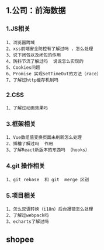 ## 1.公司：前海数据
### 1.JS相关
    1、浏览器跨域
    2、xss前端安全防控有了解过吗 ，怎么处理
    3、说下闭包以及闭包的作用
    4、防抖节流了解过吗  说说怎么实现的
    5、Cookies问题
    6、Promise 实现setTimeOut的方法（race）
    7、了解过http缓存机制吗
### 2.CSS
    1、了解过动画效果吗
### 3.框架相关
    1、Vue数组值变换页面未刷新怎么处理
    2、插槽了解过吗  作用
    3、了解React新版本的东西吗 （hooks）
### 4.git 操作相关
    1、git rebase  和 git  merge 区别
### 5.项目相关
    1、怎么双语转换（i18n）后台报错怎么处理
    2、了解过webpack吗
    3、echarts了解过吗


## shopee
